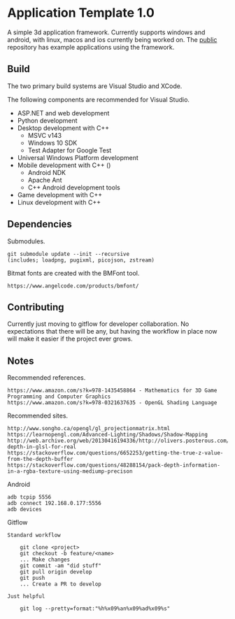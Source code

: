 # Application Template 1.0

A simple 3d application framework.  Currently supports windows and android, with linux, macos and ios currently being worked on.  The [public](https://github.com/shizgnit/public) repository has example applications using the framework.

## Build

The two primary build systems are Visual Studio and XCode.

The following components are recommended for Visual Studio.

* ASP.NET and web development
* Python development
* Desktop development with C++
    * MSVC v143
    * Windows 10 SDK
    * Test Adapter for Google Test
* Universal Windows Platform development
* Mobile development with C++ ()
    * Android NDK
    * Apache Ant
    * C++ Android development tools
* Game development with C++
* Linux development with C++

## Dependencies

Submodules.

    git submodule update --init --recursive
    (includes; loadpng, pugixml, picojson, zstream)

Bitmat fonts are created with the BMFont tool.

    https://www.angelcode.com/products/bmfont/

## Contributing

Currently just moving to gitflow for developer collaboration.  No expectations that there will be any, but having the workflow in place now will make it easier if the project ever grows.

## Notes

Recommended references.

    https://www.amazon.com/s?k=978-1435458864 - Mathematics for 3D Game Programming and Computer Graphics
    https://www.amazon.com/s?k=978-0321637635 - OpenGL Shading Language

Recommended sites.

    http://www.songho.ca/opengl/gl_projectionmatrix.html
    https://learnopengl.com/Advanced-Lighting/Shadows/Shadow-Mapping
    http://web.archive.org/web/20130416194336/http://olivers.posterous.com/linear-depth-in-glsl-for-real
    https://stackoverflow.com/questions/6652253/getting-the-true-z-value-from-the-depth-buffer
    https://stackoverflow.com/questions/48288154/pack-depth-information-in-a-rgba-texture-using-mediump-precison

Android

    adb tcpip 5556
    adb connect 192.168.0.177:5556
    adb devices

Gitflow

    Standard workflow

        git clone <project>
        git checkout -b feature/<name>
        ... Make changes
        git commit -am "did stuff"
        git pull origin develop
        git push
        ... Create a PR to develop

    Just helpful

        git log --pretty=format:"%h%x09%an%x09%ad%x09%s"
